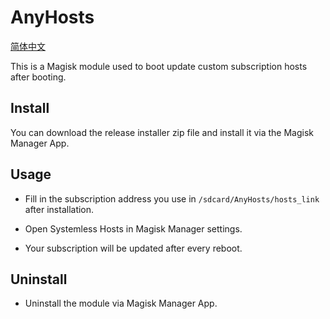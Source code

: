 # AnyHosts

[简体中文](<https://github.com/E7KMbb/AnyHosts/blob/master/README_zh.md>)

This is a Magisk module used to boot update custom subscription hosts after booting.

## Install

You can download the release installer zip file and install it via the Magisk Manager App.

## Usage

* Fill in the subscription address you use in `/sdcard/AnyHosts/hosts_link` after installation.

* Open Systemless Hosts in Magisk Manager settings.

* Your subscription will be updated after every reboot.

## Uninstall

* Uninstall the module via Magisk Manager App.

